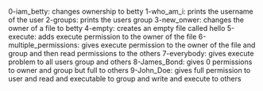 0-iam_betty: changes ownership to betty
1-who_am_i: prints the username of the user
2-groups: prints the users group
3-new_onwer: changes the owner of a file to betty
4-empty: creates an empty file called hello
5-execute: adds execute permission to the owner of the file
6-multiple_permissions: gives execute permission to the owner of the file and group and then read permissions to the others
7-everybody: gives execute problem to all users group and others
8-James_Bond: gives 0 permissions to owner and group but full to others
9-John_Doe: gives full permission to user and read and executable to group and write and execute to others
